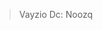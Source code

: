 > Vayzio 
> Dc: Noozq


<!---
Noozq/Noozq is a ✨ special ✨ repository because its `README.md` (this file) appears on your GitHub profile.
You can click the Preview link to take a look at your changes.
--->
